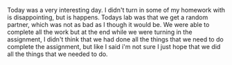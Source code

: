 Today was a very interesting day. I didn't turn in some of my homework with is disappointing, but is happens.
Todays lab was that we get a random partner, which was not as bad as I though it would be. We were able to complete all the work but at the end while we were turning in the assignment, I didn't think that we had done all the things that we need to do complete the assignment, but like I said i'm not sure I just hope that we did all the things that we needed to do.
